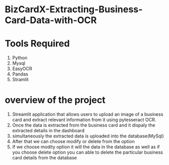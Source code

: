 # BizCardX-Extracting-Business-Card-Data-with-OCR
# Tools Required
  1. Python
  2. Mysql
  3. EasyOCR
  4. Pandas
  5. Stramlit
# overview of the project
  1. Streamlit application that allows users to upload an image of a business card and extract relevant information from it using pytesseract OCR.
  2. Once the data is extracted from the business card and it dispaly the extracted details in the dashboard
  3. simultaneously the extracted data is uploaded into the database(MySql)
  4. After that we can choose modify or delete from the option 
  5. If we choose modity option it will the data in the database as well as if you choose delete option you can able to delete the particular business card details from the database 
